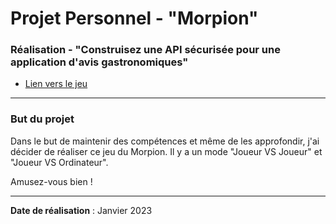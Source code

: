 # Projet Personnel - "Morpion"

### Réalisation - "Construisez une API sécurisée pour une application d'avis gastronomiques"

- [Lien vers le jeu](https://barthrachel.github.io/Morpion/)

---

### But du projet

Dans le but de maintenir des compétences et même de les approfondir, j'ai décider de réaliser ce jeu du Morpion.
Il y a un mode "Joueur VS Joueur" et "Joueur VS Ordinateur".

Amusez-vous bien !

---

**Date de réalisation** : Janvier 2023
